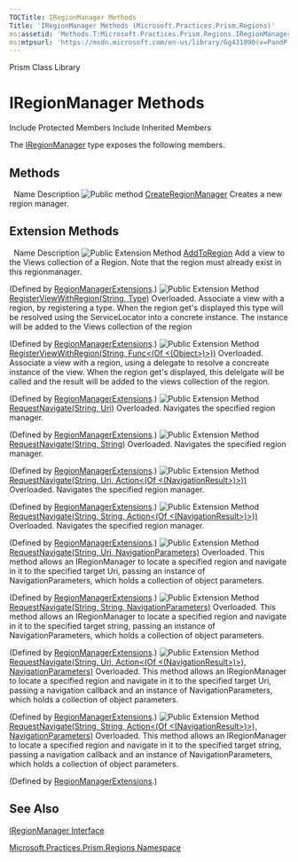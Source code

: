 ```yaml
---
TOCTitle: IRegionManager Methods
Title: 'IRegionManager Methods (Microsoft.Practices.Prism.Regions)'
ms:assetid: 'Methods.T:Microsoft.Practices.Prism.Regions.IRegionManager'
ms:mtpsurl: 'https://msdn.microsoft.com/en-us/library/Gg431090(v=PandP.50)'
---
```


Prism Class Library

IRegionManager Methods
======================

Include Protected Members
Include Inherited Members

The [IRegionManager](https://msdn.microsoft.com/t:microsoft.practices.prism.regions.iregionmanager) type exposes the following members.

Methods
-------

<span id="methodTableToggle"></span>
 
Name
Description
![](https://msdn.microsoft.com/en-us/Gg431090.pubmethod(en-us,PandP.50).gif "Public method")
[CreateRegionManager](https://msdn.microsoft.com/m:microsoft.practices.prism.regions.iregionmanager.createregionmanager)
Creates a new region manager.

Extension Methods
-----------------

<span id="extensionMethodTableToggle"></span>
 
Name
Description
![](https://msdn.microsoft.com/en-us/Gg431090.pubextension(en-us,PandP.50).gif "Public Extension Method")
[AddToRegion](https://msdn.microsoft.com/m:microsoft.practices.prism.regions.regionmanagerextensions.addtoregion(microsoft.practices.prism.regions.iregionmanager%2csystem.string%2csystem.object))
Add a view to the Views collection of a Region. Note that the region must already exist in this regionmanager.

(Defined by [RegionManagerExtensions](https://msdn.microsoft.com/t:microsoft.practices.prism.regions.regionmanagerextensions).)
![](https://msdn.microsoft.com/en-us/Gg431090.pubextension(en-us,PandP.50).gif "Public Extension Method")
[RegisterViewWithRegion(String, Type)](https://msdn.microsoft.com/m:microsoft.practices.prism.regions.regionmanagerextensions.registerviewwithregion(microsoft.practices.prism.regions.iregionmanager%2csystem.string%2csystem.type))
Overloaded.
Associate a view with a region, by registering a type. When the region get's displayed this type will be resolved using the ServiceLocator into a concrete instance. The instance will be added to the Views collection of the region

(Defined by [RegionManagerExtensions](https://msdn.microsoft.com/t:microsoft.practices.prism.regions.regionmanagerextensions).)
![](https://msdn.microsoft.com/en-us/Gg431090.pubextension(en-us,PandP.50).gif "Public Extension Method")
[RegisterViewWithRegion(String, Func&lt;(Of &lt;(Object&gt;)&gt;))](https://msdn.microsoft.com/m:microsoft.practices.prism.regions.regionmanagerextensions.registerviewwithregion(microsoft.practices.prism.regions.iregionmanager%2csystem.string%2csystem.func%7bsystem.object%7d))
Overloaded.
Associate a view with a region, using a delegate to resolve a concreate instance of the view. When the region get's displayed, this delelgate will be called and the result will be added to the views collection of the region.

(Defined by [RegionManagerExtensions](https://msdn.microsoft.com/t:microsoft.practices.prism.regions.regionmanagerextensions).)
![](https://msdn.microsoft.com/en-us/Gg431090.pubextension(en-us,PandP.50).gif "Public Extension Method")
[RequestNavigate(String, Uri)](https://msdn.microsoft.com/m:microsoft.practices.prism.regions.regionmanagerextensions.requestnavigate(microsoft.practices.prism.regions.iregionmanager%2csystem.string%2csystem.uri))
Overloaded.
Navigates the specified region manager.

(Defined by [RegionManagerExtensions](https://msdn.microsoft.com/t:microsoft.practices.prism.regions.regionmanagerextensions).)
![](https://msdn.microsoft.com/en-us/Gg431090.pubextension(en-us,PandP.50).gif "Public Extension Method")
[RequestNavigate(String, String)](https://msdn.microsoft.com/m:microsoft.practices.prism.regions.regionmanagerextensions.requestnavigate(microsoft.practices.prism.regions.iregionmanager%2csystem.string%2csystem.string))
Overloaded.
Navigates the specified region manager.

(Defined by [RegionManagerExtensions](https://msdn.microsoft.com/t:microsoft.practices.prism.regions.regionmanagerextensions).)
![](https://msdn.microsoft.com/en-us/Gg431090.pubextension(en-us,PandP.50).gif "Public Extension Method")
[RequestNavigate(String, Uri, Action&lt;(Of &lt;(NavigationResult&gt;)&gt;))](https://msdn.microsoft.com/m:microsoft.practices.prism.regions.regionmanagerextensions.requestnavigate(microsoft.practices.prism.regions.iregionmanager%2csystem.string%2csystem.uri%2csystem.action%7bmicrosoft.practices.prism.regions.navigationresult%7d))
Overloaded.
Navigates the specified region manager.

(Defined by [RegionManagerExtensions](https://msdn.microsoft.com/t:microsoft.practices.prism.regions.regionmanagerextensions).)
![](https://msdn.microsoft.com/en-us/Gg431090.pubextension(en-us,PandP.50).gif "Public Extension Method")
[RequestNavigate(String, String, Action&lt;(Of &lt;(NavigationResult&gt;)&gt;))](https://msdn.microsoft.com/m:microsoft.practices.prism.regions.regionmanagerextensions.requestnavigate(microsoft.practices.prism.regions.iregionmanager%2csystem.string%2csystem.string%2csystem.action%7bmicrosoft.practices.prism.regions.navigationresult%7d))
Overloaded.
Navigates the specified region manager.

(Defined by [RegionManagerExtensions](https://msdn.microsoft.com/t:microsoft.practices.prism.regions.regionmanagerextensions).)
![](https://msdn.microsoft.com/en-us/Gg431090.pubextension(en-us,PandP.50).gif "Public Extension Method")
[RequestNavigate(String, Uri, NavigationParameters)](https://msdn.microsoft.com/m:microsoft.practices.prism.regions.regionmanagerextensions.requestnavigate(microsoft.practices.prism.regions.iregionmanager%2csystem.string%2csystem.uri%2cmicrosoft.practices.prism.regions.navigationparameters))
Overloaded.
This method allows an IRegionManager to locate a specified region and navigate in it to the specified target Uri, passing an instance of NavigationParameters, which holds a collection of object parameters.

(Defined by [RegionManagerExtensions](https://msdn.microsoft.com/t:microsoft.practices.prism.regions.regionmanagerextensions).)
![](https://msdn.microsoft.com/en-us/Gg431090.pubextension(en-us,PandP.50).gif "Public Extension Method")
[RequestNavigate(String, String, NavigationParameters)](https://msdn.microsoft.com/m:microsoft.practices.prism.regions.regionmanagerextensions.requestnavigate(microsoft.practices.prism.regions.iregionmanager%2csystem.string%2csystem.string%2cmicrosoft.practices.prism.regions.navigationparameters))
Overloaded.
This method allows an IRegionManager to locate a specified region and navigate in it to the specified target string, passing an instance of NavigationParameters, which holds a collection of object parameters.

(Defined by [RegionManagerExtensions](https://msdn.microsoft.com/t:microsoft.practices.prism.regions.regionmanagerextensions).)
![](https://msdn.microsoft.com/en-us/Gg431090.pubextension(en-us,PandP.50).gif "Public Extension Method")
[RequestNavigate(String, Uri, Action&lt;(Of &lt;(NavigationResult&gt;)&gt;), NavigationParameters)](https://msdn.microsoft.com/m:microsoft.practices.prism.regions.regionmanagerextensions.requestnavigate(microsoft.practices.prism.regions.iregionmanager%2csystem.string%2csystem.uri%2csystem.action%7bmicrosoft.practices.prism.regions.navigationresult%7d%2cmicrosoft.practices.prism.regions.navigationparameters))
Overloaded.
This method allows an IRegionManager to locate a specified region and navigate in it to the specified target Uri, passing a navigation callback and an instance of NavigationParameters, which holds a collection of object parameters.

(Defined by [RegionManagerExtensions](https://msdn.microsoft.com/t:microsoft.practices.prism.regions.regionmanagerextensions).)
![](https://msdn.microsoft.com/en-us/Gg431090.pubextension(en-us,PandP.50).gif "Public Extension Method")
[RequestNavigate(String, String, Action&lt;(Of &lt;(NavigationResult&gt;)&gt;), NavigationParameters)](https://msdn.microsoft.com/m:microsoft.practices.prism.regions.regionmanagerextensions.requestnavigate(microsoft.practices.prism.regions.iregionmanager%2csystem.string%2csystem.string%2csystem.action%7bmicrosoft.practices.prism.regions.navigationresult%7d%2cmicrosoft.practices.prism.regions.navigationparameters))
Overloaded.
This method allows an IRegionManager to locate a specified region and navigate in it to the specified target string, passing a navigation callback and an instance of NavigationParameters, which holds a collection of object parameters.

(Defined by [RegionManagerExtensions](https://msdn.microsoft.com/t:microsoft.practices.prism.regions.regionmanagerextensions).)

See Also
--------

<span id="seeAlsoToggle"></span>
[IRegionManager Interface](https://msdn.microsoft.com/t:microsoft.practices.prism.regions.iregionmanager)

[Microsoft.Practices.Prism.Regions Namespace](https://msdn.microsoft.com/n:microsoft.practices.prism.regions)
